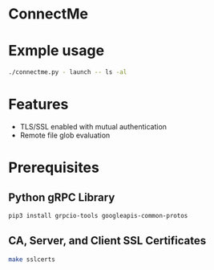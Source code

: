 # ConnectMe

# Exmple usage
```bash
./connectme.py - launch -- ls -al
```

# Features
* TLS/SSL enabled with mutual authentication
* Remote file glob evaluation

# Prerequisites

## Python gRPC Library
```bash
pip3 install grpcio-tools googleapis-common-protos
```

## CA, Server, and Client SSL Certificates
```bash
make sslcerts
```
